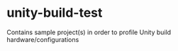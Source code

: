 # unity-build-test
Contains sample project(s) in order to profile Unity build hardware/configurations

